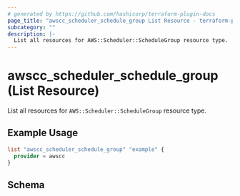 ```yaml
---
# generated by https://github.com/hashicorp/terraform-plugin-docs
page_title: "awscc_scheduler_schedule_group List Resource - terraform-provider-awscc"
subcategory: ""
description: |-
  List all resources for AWS::Scheduler::ScheduleGroup resource type.
---
```


# awscc_scheduler_schedule_group (List Resource)

List all resources for `AWS::Scheduler::ScheduleGroup` resource type.

## Example Usage

```terraform
list "awscc_scheduler_schedule_group" "example" {
  provider = awscc
}
```

<!-- schema generated by tfplugindocs -->
## Schema
